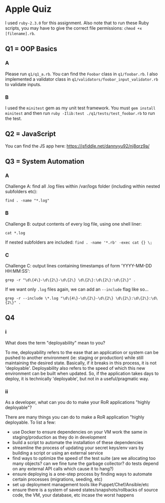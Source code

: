# Apple Quiz

I used `ruby-2.3.0` for this assignment. Also note that to run these Ruby scripts, you may have to give the correct file permissions: `chmod +x [filename].rb`.

## Q1 = OOP Basics

### A

Please run `q1/q1_a.rb`. You can find the `Foobar` class in `q1/foobar.rb`. I also implemented a validator class in `q1/validators/foobar_input_validator.rb` to validate inputs.

### B

I used the `minitest` gem as my unit test framework. You must `gem install minitest` and then run `ruby -Ilib:test ./q1/tests/test_foobar.rb` to run the test.

## Q2 = JavaScript

You can find the JS app here: https://jsfiddle.net/dannyyu92/nj8qrz9a/

## Q3 = System Automation

### A

Challenge A: find all .log files within /var/logs folder (including within nested subfolders etc):    

`find . -name "*.log"`

### B

Challenge B: output contents of every log file, using one shell liner:    

`cat *.log`

If nested subfolders are included: `find . -name '*.rb' -exec cat {} \;`

### C

Challenge C: output lines containing timestamps of form 'YYYY-MM-DD HH:MM:SS':    

`grep -r "\d\{4\}-\d\{2\}-\d\{2\} \d\{2\}:\d\{2\}:\d\{2\}" .`

If we want only `.log` files again, we can add an `--include` flag like so...

`grep -r --include \*.log "\d\{4\}-\d\{2\}-\d\{2\} \d\{2\}:\d\{2\}:\d\{2\}" .`

## Q4

### i

What does the term "deployability" mean to you?    

To me, deployability refers to the ease that an application or system can be pushed to 
another environment (ie: staging or production) while still maintaining the desired state. 
Basically, if it breaks in this process, it is not 'deployable'. Deployability 
also refers to the speed of which this new environment can be built when updated. So, if the application 
takes days to deploy, it is technically 'deployable', but not in a useful/pragmatic way.

### ii

As a developer, what can you do to make your RoR applications "highly deployable"?

There are many things you can do to make a RoR application "highly deployable. To list a few:
- use Docker to ensure dependencies on your VM work the same in staging/production as they do in development
- build a script to automate the installation of these dependencies
- streamline the process of updating your secret keys/env vars by building a script or using an external 
service
- find ways to optimize the speed of the test suite (are we allocating too many objects? can we fine tune the 
garbage collector? do tests depend on any external API calls which cause it to hang?)
- ensure deploying is a one-step process by finding ways to automate certain processes (migrations, seeding, etc)
- set up deployment management tools like Puppet/Chef/Ansible/etc
- ensure there is a system of saved states/snapshots/rollbacks of source code, the VM, your database, etc incase the worst happens

